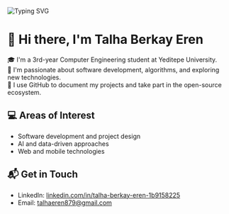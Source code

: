![Typing SVG](https://readme-typing-svg.demolab.com?font=Fira+Code&pause=1000&color=3AD7FF&center=true&vCenter=true&width=435&lines=Hi+there+I'm+Talha+Berkay+Eren;Coffee+in+one+hand+☕️+Code+in+the+other+💻;Always+learning+Always+building)


# 👋 Hi there, I'm Talha Berkay Eren

🎓 I'm a 3rd-year Computer Engineering student at Yeditepe University.  
🧠 I'm passionate about software development, algorithms, and exploring new technologies.  
📌 I use GitHub to document my projects and take part in the open-source ecosystem.

## 💻 Areas of Interest
- Software development and project design  
- AI and data-driven approaches  
- Web and mobile technologies  

## 📬 Get in Touch
- LinkedIn: [linkedin.com/in/talha-berkay-eren-1b9158225](https://www.linkedin.com/in/talha-berkay-eren-1b9158225)
- Email: talhaeren879@gmail.com


<!--
**talhaberkayeren/talhaberkayeren** is a ✨ _special_ ✨ repository because its `README.md` (this file) appears on your GitHub profile.

Here are some ideas to get you started:

- 🔭 I’m currently working on ...
- 🌱 I’m currently learning ...
- 👯 I’m looking to collaborate on ...
- 🤔 I’m looking for help with ...
- 💬 Ask me about ...
- 📫 How to reach me: ...
- 😄 Pronouns: ...
- ⚡ Fun fact: ...
-->

